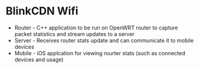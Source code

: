 # BlinkCDN Wifi
- Router - C++ application to be run on OpenWRT router to capture packet statistics and stream updates to a server
- Server - Receives router stats update and can communicate it to mobile devices
- Mobile - iOS applcation for viewing rourter stats (such as connected devices and usage)
